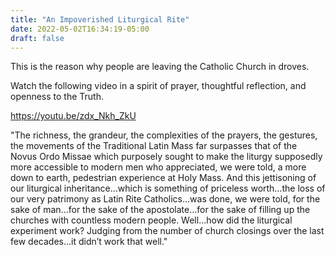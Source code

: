 ```yaml
---
title: "An Impoverished Liturgical Rite"
date: 2022-05-02T16:34:19-05:00
draft: false
---
```

This is the reason why people are leaving the Catholic Church in droves.
<!--more-->
Watch the following video in a spirit of prayer, thoughtful reflection, and openness to the Truth.

https://youtu.be/zdx_Nkh_ZkU

"The richness, the grandeur, the complexities of the prayers, the gestures, the movements of the Traditional Latin Mass far surpasses that of the Novus Ordo Missae which purposely sought to make the liturgy supposedly more accessible to modern men who appreciated, we were told, a more down to earth, pedestrian experience at Holy Mass. And this jettisoning of our liturgical inheritance…which is something of priceless worth…the loss of our very patrimony as Latin Rite Catholics…was done, we were told, for the sake of man…for the sake of the apostolate…for the sake of filling up the churches with countless modern people. Well…how did the liturgical experiment work? Judging from the number of church closings over the last few decades…it didn’t work that well."